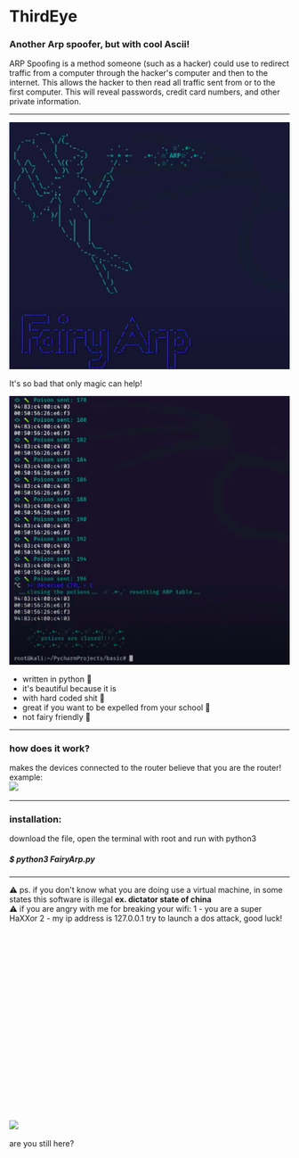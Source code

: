 # ThirdEye
### Another Arp spoofer, but with cool Ascii!
ARP Spoofing is a method someone (such as a hacker) could use to redirect traffic from a computer through the hacker's computer and then to the internet. This allows the hacker to then read all traffic sent from or to the first computer. This will reveal passwords, credit card numbers, and other private information.
<hr>

<img width="600" src="https://github.com/v1nc3-source/FairyArp/blob/master/screenshot.png?raw=true">
</p> 

It's so bad that only magic can help!


<img width="600" src="https://github.com/v1nc3-source/FairyArp/blob/master/screenshot2.png.png?raw=true">
</p> 

- written in python 🐍
- it's beautiful because it is
- with hard coded shit 💩
- great if you want to be expelled from your school 🏫
- not fairy friendly 🧚

<hr>

### how does it work?
makes the devices connected to the router believe that you are the router!
<br>
example:<br>
<img width="400" src="https://media.giphy.com/media/NmerZ36iBkmKk/giphy.gif">
</p> 

<hr>

### installation:

download the file, open the terminal with root and run with python3 

##### $ python3 FairyArp.py


<hr>

⚠️ ps. if you don't know what you are doing use a virtual machine, in some states this software is illegal <b>ex. dictator state of china</b><br>
⚠️ if you are angry with me for breaking your wifi:
1 - you are a super HaXXor 
2 - my ip address is 127.0.0.1 try to launch a dos attack, good luck!


<br>
<br>
<br>
<br>
<br>
<br>
<br>
<br>
<br>
<br>
<br>
<br>
<br>
<br>
<br>
<br>
<br>
<br>
<br>
<br>

<img width="400" src="https://i.kym-cdn.com/photos/images/original/001/349/277/7b6.gif">
</p> 
          are you still here?




